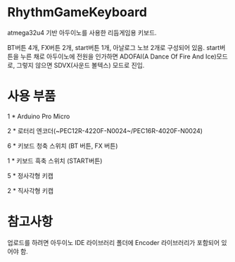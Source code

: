 # RhythmGameKeyboard
atmega32u4 기반 아두이노를 사용한 리듬게임용 키보드.

BT버튼 4개, FX버튼 2개, start버튼 1개, 아날로그 노브 2개로 구성되어 있음.
start버튼을 누른 채로 아두이노에 전원을 인가하면 ADOFAI(A Dance Of Fire And Ice)모드로, 그렇지 않으면 SDVX(사운드 볼텍스) 모드로 진입.

# 사용 부품
1 * Arduino Pro Micro

2 * 로터리 엔코더(~PEC12R-4220F-N0024~/PEC16R-4020F-N0024)

6 * 키보드 청축 스위치 (BT 버튼, FX 버튼)

1 * 키보드 흑축 스위치 (START버튼)

5 * 정사각형 키캡

2 * 직사각형 키캡

# 참고사항
업로드를 하려면 아두이노 IDE 라이브러리 폴더에 Encoder 라이브러리가 포함되어 있어야 함.
